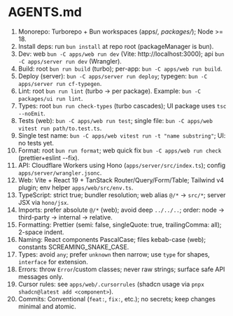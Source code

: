 # AGENTS.md

1. Monorepo: Turborepo + Bun workspaces (apps/_, packages/_); Node >= 18.
2. Install deps: run `bun install` at repo root (packageManager is bun).
3. Dev: web `bun -C apps/web run dev` (Vite: http://localhost:3000); api `bun -C apps/server run dev` (Wrangler).
4. Build: root `bun run build` (turbo); per-app: `bun -C apps/web run build`.
5. Deploy (server): `bun -C apps/server run deploy`; typegen: `bun -C apps/server run cf-typegen`.
6. Lint: root `bun run lint` (turbo -> per package). Example: `bun -C packages/ui run lint`.
7. Types: root `bun run check-types` (turbo cascades); UI package uses `tsc --noEmit`.
8. Tests (web): `bun -C apps/web run test`; single file: `bun -C apps/web vitest run path/to.test.ts`.
9. Single test name: `bun -C apps/web vitest run -t "name substring"`; UI: no tests yet.
10. Format: root `bun run format`; web quick fix `bun -C apps/web run check` (prettier+eslint --fix).
11. API: Cloudflare Workers using Hono (`apps/server/src/index.ts`); config `apps/server/wrangler.jsonc`.
12. Web: Vite + React 19 + TanStack Router/Query/Form/Table; Tailwind v4 plugin; env helper `apps/web/src/env.ts`.
13. TypeScript: strict true; bundler resolution; web alias `@/*` -> `src/*`; server JSX via `hono/jsx`.
14. Imports: prefer absolute `@/*` (web); avoid deep `../../..`; order: node -> third-party -> internal -> relative.
15. Formatting: Prettier (semi: false, singleQuote: true, trailingComma: all); 2-space indent.
16. Naming: React components PascalCase; files kebab-case (web); constants SCREAMING_SNAKE_CASE.
17. Types: avoid `any`; prefer `unknown` then narrow; use `type` for shapes, `interface` for extension.
18. Errors: throw `Error`/custom classes; never raw strings; surface safe API messages only.
19. Cursor rules: see `apps/web/.cursorrules` (shadcn usage via `pnpx shadcn@latest add <component>`).
20. Commits: Conventional (`feat:`, `fix:`, etc.); no secrets; keep changes minimal and atomic.
